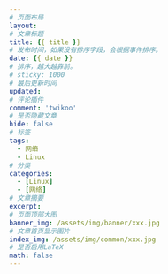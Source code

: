 ```yaml
---
# 页面布局
layout: 
# 文章标题
title: {{ title }}
# 发布时间，如果没有排序字段，会根据事件排序。
date: {{ date }}
# 排序，越大越靠前。
# sticky: 1000
# 最后更新时间
updated: 
# 评论插件
comment: 'twikoo'
# 是否隐藏文章
hide: false
# 标签
tags:
  - 网络
  - Linux
# 分类
categories: 
  - [Linux]
  - [网络]
# 文章摘要
excerpt: 
# 页面顶部大图
banner_img: /assets/img/banner/xxx.jpg
# 文章首页显示图片
index_img: /assets/img/common/xxx.jpg
# 是否启用LaTeX
math: false
---
```

